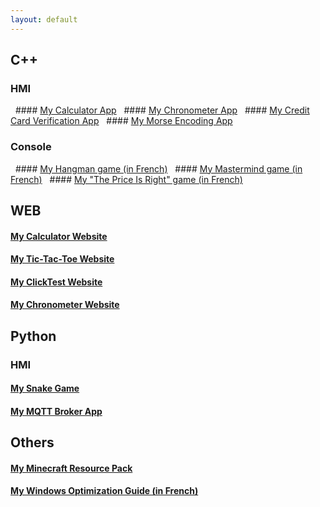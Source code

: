 ```yaml
---
layout: default
---
```


## C++
### HMI
&nbsp;&nbsp;#### [My Calculator App](https://github.com/PouletEnSlip/Calculator)
&nbsp;&nbsp;#### [My Chronometer App](https://github.com/PouletEnSlip/Chronometer)
&nbsp;&nbsp;#### [My Credit Card Verification App](https://github.com/PouletEnSlip/CreditCardVerification)
&nbsp;&nbsp;#### [My Morse Encoding App](https://github.com/PouletEnSlip/Morse)
### Console
&nbsp;&nbsp;#### [My Hangman game (in French)](https://github.com/PouletEnSlip/HangmanGame)
&nbsp;&nbsp;#### [My Mastermind game (in French)](https://github.com/PouletEnSlip/Mastermind)
&nbsp;&nbsp;#### [My "The Price Is Right" game (in French)](https://github.com/PouletEnSlip/ThePriceIsRight)

## WEB
#### [My Calculator Website](pages/calculator/)
#### [My Tic-Tac-Toe Website](pages/tictactoe/)
#### [My ClickTest Website](pages/clicktest/)
#### [My Chronometer Website](pages/chronometer/)

## Python
### HMI
#### [My Snake Game](https://github.com/PouletEnSlip/Snake)
#### [My MQTT Broker App](https://github.com/PouletEnSlip/MQTT)

## Others
#### [My Minecraft Resource Pack](pages/cotcotpack/)
#### [My Windows Optimization Guide (in French)](pages/opti/)
